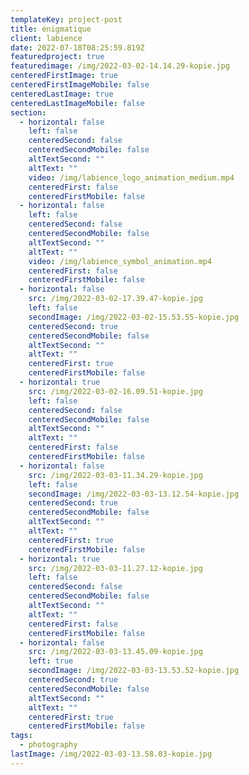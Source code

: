 ```yaml
---
templateKey: project-post
title: énigmatique
client: labience
date: 2022-07-18T08:25:59.819Z
featuredproject: true
featuredimage: /img/2022-03-02-14.14.29-kopie.jpg
centeredFirstImage: true
centeredFirstImageMobile: false
centeredLastImage: true
centeredLastImageMobile: false
section:
  - horizontal: false
    left: false
    centeredSecond: false
    centeredSecondMobile: false
    altTextSecond: ""
    altText: ""
    video: /img/labience_logo_animation_medium.mp4
    centeredFirst: false
    centeredFirstMobile: false
  - horizontal: false
    left: false
    centeredSecond: false
    centeredSecondMobile: false
    altTextSecond: ""
    altText: ""
    video: /img/labience_symbol_animation.mp4
    centeredFirst: false
    centeredFirstMobile: false
  - horizontal: false
    src: /img/2022-03-02-17.39.47-kopie.jpg
    left: false
    secondImage: /img/2022-03-02-15.53.55-kopie.jpg
    centeredSecond: true
    centeredSecondMobile: false
    altTextSecond: ""
    altText: ""
    centeredFirst: true
    centeredFirstMobile: false
  - horizontal: true
    src: /img/2022-03-02-16.09.51-kopie.jpg
    left: false
    centeredSecond: false
    centeredSecondMobile: false
    altTextSecond: ""
    altText: ""
    centeredFirst: false
    centeredFirstMobile: false
  - horizontal: false
    src: /img/2022-03-03-11.34.29-kopie.jpg
    left: false
    secondImage: /img/2022-03-03-13.12.54-kopie.jpg
    centeredSecond: true
    centeredSecondMobile: false
    altTextSecond: ""
    altText: ""
    centeredFirst: true
    centeredFirstMobile: false
  - horizontal: true
    src: /img/2022-03-03-11.27.12-kopie.jpg
    left: false
    centeredSecond: false
    centeredSecondMobile: false
    altTextSecond: ""
    altText: ""
    centeredFirst: false
    centeredFirstMobile: false
  - horizontal: false
    src: /img/2022-03-03-13.45.09-kopie.jpg
    left: true
    secondImage: /img/2022-03-03-13.53.52-kopie.jpg
    centeredSecond: true
    centeredSecondMobile: false
    altTextSecond: ""
    altText: ""
    centeredFirst: true
    centeredFirstMobile: false
tags:
  - photography
lastImage: /img/2022-03-03-13.58.03-kopie.jpg
---
```

